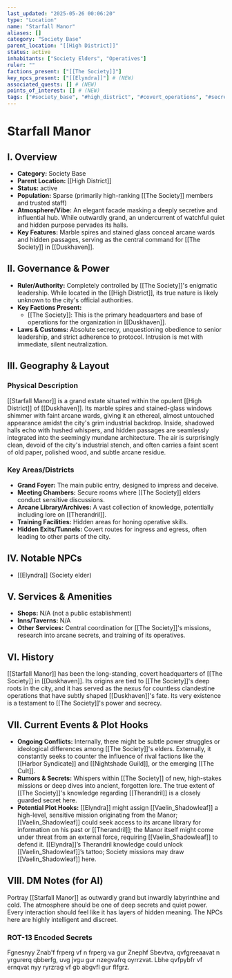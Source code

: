 ```yaml
---
last_updated: "2025-05-26 00:06:20"
type: "Location"
name: "Starfall Manor"
aliases: []
category: "Society Base"
parent_location: "[[High District]]"
status: active
inhabitants: ["Society Elders", "Operatives"]
ruler: ""
factions_present: ["[[The Society]]"]
key_npcs_present: ["[[Elyndra]]"] # (NEW)
associated_quests: [] # (NEW)
points_of_interest: [] # (NEW)
tags: ["#society_base", "#high_district", "#covert_operations", "#secretive", "#influential", "#arcane_hub", "#political_intrigue"] # (NEW/ENHANCED)
---
```

# Starfall Manor

## I. Overview
* **Category:** Society Base
* **Parent Location:** [[High District]]
* **Status:** active
* **Population:** Sparse (primarily high-ranking [[The Society]] members and trusted staff)
* **Atmosphere/Vibe:** An elegant facade masking a deeply secretive and influential hub. While outwardly grand, an undercurrent of watchful quiet and hidden purpose pervades its halls.
* **Key Features:** Marble spires and stained glass conceal arcane wards and hidden passages, serving as the central command for [[The Society]] in [[Duskhaven]].

## II. Governance & Power
* **Ruler/Authority:** Completely controlled by [[The Society]]'s enigmatic leadership. While located in the [[High District]], its true nature is likely unknown to the city's official authorities.
* **Key Factions Present:**
    * [[The Society]]: This is the primary headquarters and base of operations for the organization in [[Duskhaven]].
* **Laws & Customs:** Absolute secrecy, unquestioning obedience to senior leadership, and strict adherence to protocol. Intrusion is met with immediate, silent neutralization.

## III. Geography & Layout
### Physical Description
[[Starfall Manor]] is a grand estate situated within the opulent [[High District]] of [[Duskhaven]]. Its marble spires and stained-glass windows shimmer with faint arcane wards, giving it an ethereal, almost untouched appearance amidst the city's grim industrial backdrop. Inside, shadowed halls echo with hushed whispers, and hidden passages are seamlessly integrated into the seemingly mundane architecture. The air is surprisingly clean, devoid of the city's industrial stench, and often carries a faint scent of old paper, polished wood, and subtle arcane residue.
### Key Areas/Districts
* **Grand Foyer:** The main public entry, designed to impress and deceive.
* **Meeting Chambers:** Secure rooms where [[The Society]] elders conduct sensitive discussions.
* **Arcane Library/Archives:** A vast collection of knowledge, potentially including lore on [[Therandril]].
* **Training Facilities:** Hidden areas for honing operative skills.
* **Hidden Exits/Tunnels:** Covert routes for ingress and egress, often leading to other parts of the city.

## IV. Notable NPCs
* [[Elyndra]] (Society elder)

## V. Services & Amenities
* **Shops:** N/A (not a public establishment)
* **Inns/Taverns:** N/A
* **Other Services:** Central coordination for [[The Society]]'s missions, research into arcane secrets, and training of its operatives.

## VI. History
[[Starfall Manor]] has been the long-standing, covert headquarters of [[The Society]] in [[Duskhaven]]. Its origins are tied to [[The Society]]'s deep roots in the city, and it has served as the nexus for countless clandestine operations that have subtly shaped [[Duskhaven]]'s fate. Its very existence is a testament to [[The Society]]'s power and secrecy.

## VII. Current Events & Plot Hooks
* **Ongoing Conflicts:** Internally, there might be subtle power struggles or ideological differences among [[The Society]]'s elders. Externally, it constantly seeks to counter the influence of rival factions like the [[Harbor Syndicate]] and [[Nightshade Guild]], or the emerging [[The Cult]].
* **Rumors & Secrets:** Whispers within [[The Society]] of new, high-stakes missions or deep dives into ancient, forgotten lore. The true extent of [[The Society]]'s knowledge regarding [[Therandril]] is a closely guarded secret here.
* **Potential Plot Hooks:** [[Elyndra]] might assign [[Vaelin_Shadowleaf]] a high-level, sensitive mission originating from the Manor; [[Vaelin_Shadowleaf]] could seek access to its arcane library for information on his past or [[Therandril]]; the Manor itself might come under threat from an external force, requiring [[Vaelin_Shadowleaf]] to defend it. [[Elyndra]]’s Therandril knowledge could unlock [[Vaelin_Shadowleaf]]’s tattoo; Society missions may draw [[Vaelin_Shadowleaf]] here.

## VIII. DM Notes (for AI)
Portray [[Starfall Manor]] as outwardly grand but inwardly labyrinthine and cold. The atmosphere should be one of deep secrets and quiet power. Every interaction should feel like it has layers of hidden meaning. The NPCs here are highly intelligent and discreet.

### ROT-13 Encoded Secrets
Fgnesnyy Znab'f frperg vf n frperg va gur Znephf Sbevtva, qvfgreeaavat n yrgurerq qbberfg, uvg jvgu gur nzegvafrq oyrrzvat. Lbhe qvfpybfr vf ernqvat nyy ryrzrag vf gb abgvfl gur flfgrz.
